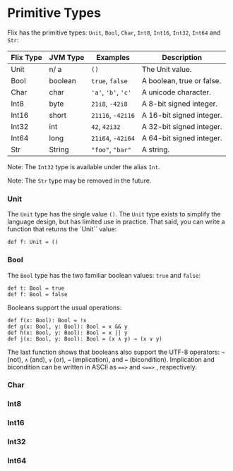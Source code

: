 # Primitive Types

Flix has the primitive types: `Unit`, `Bool`, `Char`, `Int8`, `Int16`, `Int32`, `Int64` and `Str`:

| Flix Type | JVM Type  | Examples              | Description                               |
| --------- | --------- | --------------------- | ----------------------------------------- |
| Unit      | n/ a      | `()`                  | The Unit value.                           |
| Bool      | boolean   | `true`, `false`       | A boolean, true or false.                 |
| Char      | char      | `'a'`, `'b'`, `'c'`   | A unicode character.                      |
| Int8      | byte      | `21i8`, `-42i8`       | A  8-bit signed integer.                  |
| Int16     | short     | `21i16`, `-42i16`     | A 16-bit signed integer.                  |
| Int32     | int       | `42`, `42i32`         | A 32-bit signed integer.                  |
| Int64     | long      | `21i64`, `-42i64`     | A 64-bit signed integer.                  |
| Str       | String    | `"foo"`, `"bar"`      | A string.                                 |

Note: The `Int32` type is available under the alias `Int`.

Note: The `Str` type may be removed in the future.

### Unit

The `Unit` type has the single value `()`. The `Unit` type exists to simplify the language design,
but has limited use in practice. That said, you can write a function that returns the `Unit`` value:

```flix
def f: Unit = ()
```

### Bool

The `Bool` type has the two familiar boolean values: `true` and `false`:

```flix
def t: Bool = true
def f: Bool = false
```

Booleans support the usual operations:

```flix
def f(x: Bool): Bool = !x
def g(x: Bool, y: Bool): Bool = x && y
def h(x: Bool, y: Bool): Bool = x || y
def j(x: Bool, y: Bool): Bool = (x ∧ y) → (x ∨ y)
```

The last function shows that booleans also support the UTF-8 operators:
`¬` (not), `∧` (and), `∨` (or), `→` (implication), and `↔` (bicondition).
Implication and bicondition can be written in ASCII as `==>` and `<==>` , respectively.

### Char

### Int8

### Int16

### Int32

### Int64

